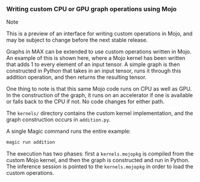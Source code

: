 ### Writing custom CPU or GPU graph operations using Mojo

> [!NOTE]
> This is a preview of an interface for writing custom operations in Mojo,
> and may be subject to change before the next stable release.

Graphs in MAX can be extended to use custom operations written in Mojo. An
example of this is shown here, where a Mojo kernel has been written that adds
1 to every element of an input tensor. A simple graph is then constructed in
Python that takes in an input tensor, runs it through this addition operation,
and then returns the resulting tensor.

One thing to note is that this same Mojo code runs on CPU as well as GPU. In
the construction of the graph, it runs on an accelerator if one is available
or falls back to the CPU if not. No code changes for either path.

The `kernels/` directory contains the custom kernel implementation, and the
graph construction occurs in `addition.py`.

A single Magic command runs the entire example:

```sh
magic run addition
```

The execution has two phases: first a `kernels.mojopkg` is compiled from the
custom Mojo kernel, and then the graph is constructed and run in Python. The
inference session is pointed to the `kernels.mojopkg` in order to load the
custom operations.
